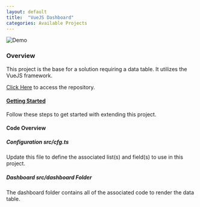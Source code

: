 ```yaml
---
layout: default
title:  "VueJS Dashboard"
categories: Available Projects
---
```

![Demo](https://dev.azure.com/gudatta/0b5a858a-1b86-4230-93a6-b7aea3f76bbb/_apis/git/repositories/6eb0051e-ba5e-4480-8562-9172a98fe8c0/items?path=%2Fdemo.png)

### Overview

This project is the base for a solution requiring a data table. It utilizes the VueJS framework.

[Click Here](https://github.com/datta-framework/dashboard-vue) to access the repository.

#### [Getting Started](/jump-start-projects/overview)

Follow these steps to get started with extending this project.

#### Code Overview

##### Configuration _src/cfg.ts_

Update this file to define the associated list(s) and field(s) to use in this project.

##### Dashboard _src/dashboard_ Folder

The dashboard folder contains all of the associated code to render the data table.
